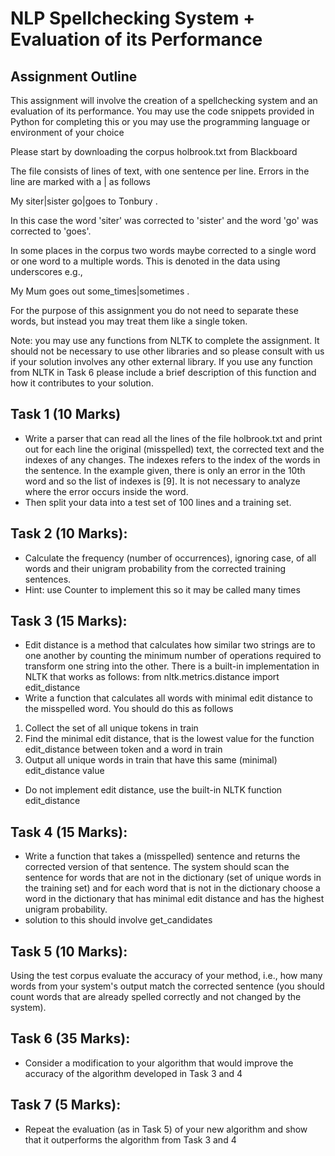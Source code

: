# NLP Spellchecking System + Evaluation of its Performance

## Assignment Outline

This assignment will involve the creation of a spellchecking system and an evaluation of its performance. You may use the code snippets provided in Python for completing this or you may use the programming language or environment of your choice

Please start by downloading the corpus holbrook.txt from Blackboard

The file consists of lines of text, with one sentence per line. Errors in the line are marked with a | as follows

My siter|sister go|goes to Tonbury .

In this case the word 'siter' was corrected to 'sister' and the word 'go' was corrected to 'goes'.

In some places in the corpus two words maybe corrected to a single word or one word to a multiple words. This is denoted in the data using underscores e.g.,

My Mum goes out some_times|sometimes .

For the purpose of this assignment you do not need to separate these words, but instead you may treat them like a single token.

Note: you may use any functions from NLTK to complete the assignment. It should not be necessary to use other libraries and so please consult with us if your solution involves any other external library. If you use any function from NLTK in Task 6 please include a brief description of this function and how it contributes to your solution.

## Task 1 (10 Marks)
- Write a parser that can read all the lines of the file holbrook.txt and print out for each line the original (misspelled) text, the corrected text and the indexes of any changes. The indexes refers to the index of the words in the sentence. In the example given, there is only an error in the 10th word and so the list of indexes is [9]. It is not necessary to analyze where the error occurs inside the word.
- Then split your data into a test set of 100 lines and a training set.

## Task 2 (10 Marks):
- Calculate the frequency (number of occurrences), ignoring case, of all words and their unigram probability from the corrected training sentences.
- Hint: use Counter to implement this so it may be called many times


## Task 3 (15 Marks):
- Edit distance is a method that calculates how similar two strings are to one another by counting the minimum number of operations required to transform one string into the other. There is a built-in implementation in NLTK that works as follows:
from nltk.metrics.distance import edit_distance
- Write a function that calculates all words with minimal edit distance to the misspelled word. You should do this as follows
1. Collect the set of all unique tokens in train
2. Find the minimal edit distance, that is the lowest value for the function edit_distance between token and a word in train
3. Output all unique words in train that have this same (minimal) edit_distance value
- Do not implement edit distance, use the built-in NLTK function edit_distance

## Task 4 (15 Marks):
- Write a function that takes a (misspelled) sentence and returns the corrected version of that sentence. The system should scan the sentence for words that are not in the dictionary (set of unique words in the training set) and for each word that is not in the dictionary choose a word in the dictionary that has minimal edit distance and has the highest unigram probability.
-  solution to this should involve get_candidates

## Task 5 (10 Marks):
Using the test corpus evaluate the accuracy of your method, i.e., how many words from your system's output match the corrected sentence (you should count words that are already spelled correctly and not changed by the system).

## Task 6 (35 Marks):
- Consider a modification to your algorithm that would improve the accuracy of the algorithm developed in Task 3 and 4

## Task 7 (5 Marks):
- Repeat the evaluation (as in Task 5) of your new algorithm and show that it outperforms the algorithm from Task 3 and 4
